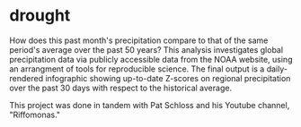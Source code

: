 # drought
How does this past month's precipitation compare to that of the same period's average over the past 50 years? This analysis investigates global precipitation data via publicly accessible data from the NOAA website, using an arrangment of tools for reproducible science. The final output is a daily-rendered infographic showing up-to-date Z-scores on regional precipitation over the past 30 days with respect to the historical average. 

This project was done in tandem with Pat Schloss and his Youtube channel, "Riffomonas." 

